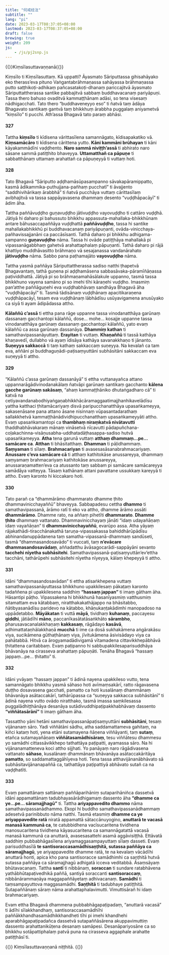 ```yaml
---
title: "何戒经注"
subtitle: ""
lang: "pi"
date: 2023-03-17T08:37:05+08:00
lastmod: 2023-03-17T08:37:05+08:00
draft: false
brewing: true
weight: 209
js:
    - /js/pj2snp.js
---
```


{{<subtitle>}}Kiṃsīlasuttavaṇṇanā{{</subtitle>}}

Kiṃsīlo ti Kiṃsīlasuttaṃ. Kā uppatti? Āyasmato Sāriputtassa gihisahāyako eko therass’eva pituno Vaṅgantabrāhmaṇassa sahāyassa brāhmaṇassa putto saṭṭhikoṭi-adhikaṃ pañcasatakoṭi-dhanaṃ pariccajitvā āyasmato Sāriputtattherassa santike pabbajitvā sabbaṃ buddhavacanaṃ pariyāpuṇi. Tassa thero bahuso ovaditvā kammaṭṭhānam adāsi, so tena visesaṃ nādhigacchati. Tato thero “buddhaveneyyo eso” ti ñatvā taṃ ādāya Bhagavato santikaṃ gantvā taṃ bhikkhuṃ ārabbha puggalaṃ aniyametvā “kiṃsīlo” ti pucchi. Ath’assa Bhagavā tato paraṃ abhāsi.

#### 327

Tattha **kiṃsīlo** ti kīdisena vārittasīlena samannāgato, kīdisapakatiko vā. **Kiṃsamācāro** ti kīdisena cārittena yutto. **Kāni kammāni brūhayan** ti kāni kāyakammādīni vaḍḍhento. **Naro sammā niviṭṭh’assā** ti abhirato naro sāsane sammā patiṭṭhito bhaveyya. **Uttamatthañ ca pāpuṇe** ti sabbatthānaṃ uttamaṃ arahattañ ca pāpuṇeyyā ti vuttaṃ hoti.

#### 328

Tato Bhagavā “Sāriputto aḍḍhamāsūpasampanno sāvakapāramippatto, kasmā ādikammika-puthujjana-pañhaṃ pucchatī” ti āvajjento “saddhivihārikaṃ ārabbhā” ti ñatvā pucchāya vuttaṃ cārittasīlaṃ avibhajitvā va tassa sappāyavasena dhammaṃ desento “vuḍḍhāpacāyī” ti ādim āha.

Tattha paññāvuḍḍho guṇavuḍḍho jātivuḍḍho vayovuḍḍho ti cattāro vuḍḍhā. Jātiyā hi daharo pi bahussuto bhikkhu appassuta-mahallaka-bhikkhūnam antare bāhusaccapaññāya vuḍḍhattā **paññāvuḍḍho**, tassa hi santike mahallakabhikkhū pi buddhavacanaṃ pariyāpuṇanti, ovāda-vinicchaya-pañhavissajjanāni ca paccāsīsanti. Tathā daharo pi bhikkhu adhigama-sampanno **guṇavuḍḍho** nāma. Tassa hi ovāde patiṭṭhāya mahallakā pi vipassanāgabbhaṃ gahetvā arahattaphalaṃ pāpuṇanti. Tathā daharo pi rājā khattiyo muddhāvasitto brāhmaṇo vā sesajanassa vandanārahato **jātivuḍḍho** nāma. Sabbo pana paṭhamajāto **vayovuḍḍho** nāma.

Tattha yasmā paññāya Sāriputtattherassa sadiso natthi ṭhapetvā Bhagavantaṃ, tathā guṇena pi aḍḍhamāsena sabbasāvaka-pāramīñāṇassa paṭividdhattā. Jātiyā pi so brāhmaṇamahāsālakule uppanno, tasmā tassa bhikkhuno vayena samāno pi so imehi tīhi kāraṇehi vuḍḍho. Imasmiṃ pan’atthe paññāguṇehi eva vuḍḍhabhāvaṃ sandhāya Bhagavā āha “vuḍḍhāpacāyī” ti. Tasmā tādisānaṃ vuḍḍhānaṃ apacitikaraṇena vuḍḍhāpacāyī, tesam eva vuḍḍhānaṃ lābhādīsu usūyavigamena anusūyako ca siyā ti ayam ādipādassa attho.

**Kālaññū c’assā** ti ettha pana rāge uppanne tassa vinodanatthāya garūnaṃ dassanaṃ gacchantopi kālaññū, dose… mohe… kosajje uppanne tassa vinodanatthāya garūnaṃ dassanaṃ gacchantopi kālaññū, yato evaṃ kālaññū ca assa garūnaṃ dassanāya. **Dhammiṃ kathan** ti samathavipassanāyuttaṃ. **Erayitan** ti vuttaṃ. **Khaṇaññū** ti tassā kathāya khaṇavedī, dullabho vā ayaṃ īdisāya kathāya savanakkhaṇo ti jānanto. **Suṇeyya sakkaccā** ti taṃ kathaṃ sakkaccaṃ suṇeyya. Na kevalañ ca tam eva, aññāni pi buddhaguṇādi-paṭisaṃyuttāni subhāsitāni sakkaccam eva suṇeyyā ti attho.

#### 329

“Kālaññū c’assa garūnaṃ dassanāyā” ti ettha vuttanayañca attano uppannarāgādivinodanakālaṃ ñatvāpi garūnaṃ santikaṃ gacchanto **kālena gacche garūnaṃ sakāsaṃ**, “ahaṃ kammaṭṭhāniko dhutaṅgadharo cā” ti katvā na cetiyavandanabodhiyaṅgaṇabhikkhācāramaggaatimajjhanhikavelādīsu yattha katthaci ṭhitamācariyaṃ disvā paripucchanatthāya upasaṅkameyya, sakasenāsane pana attano āsane nisinnaṃ vūpasantadarathaṃ sallakkhetvā kammaṭṭhānādividhipucchanatthaṃ upasaṅkameyyāti attho. Evaṃ upasaṅkamantopi ca **thambhaṃ niraṃkatvā nivātavutti** thaddhabhāvakaraṃ mānaṃ vināsetvā nīcavutti pādapuñchana-coḷakachinna-visāṇusabha-uddhatadāṭhasappa-sadiso hutvā upasaṅkameyya. **Atha** tena garunā vuttaṃ **atthaṃ dhammaṃ…pe… samācare ca**. **Atthan** ti bhāsitatthaṃ. **Dhamman** ti pāḷidhammaṃ. **Saṃyaman** ti sīlaṃ. **Brahmacariyan** ti avasesasāsanabrahmacariyaṃ. **Anussare c’eva samācare cā** ti atthaṃ kathitokāse anussareyya, dhammaṃ saṃyamaṃ brahmacariyaṃ kathitokāse anussareyya, anussaraṇamatten’eva ca atussanto taṃ sabbam pi samācare samācareyya samādāya vatteyya. Tāsaṃ kathānaṃ attani pavattane ussukkaṃ kareyyā ti attho. Evaṃ karonto hi kiccakaro hoti.

#### 330

Tato parañ ca “dhammārāmo dhammarato dhamme ṭhito dhammavinicchayaññū” bhaveyya. Sabbapadesu cettha **dhammo** ti samathavipassanā, ārāmo ratī ti eko va attho, dhamme ārāmo assāti **dhammārāmo**. Dhamme rato, na aññaṃ pihetīti **dhammarato**. **Dhamme ṭhito** dhammaṃ vattanato. Dhammavinicchayaṃ jānāti “idaṃ udayañāṇaṃ idaṃ vayañāṇan” ti **dhammavinicchayaññū**, evarūpo assa. Atha yāyaṃ rājakathādi-tiracchānakathā taruṇa-vipassakassa bahiddhārūpādīsu abhinandanuppādanena taṃ samatha-vipassanā-dhammaṃ sandūseti, tasmā “dhammasandosavādo” ti vuccati, taṃ **n’evācare dhammasandosavādaṃ**, aññadatthu āvāsagocarādi-sappāyāni sevanto **tacchehi nīyetha subhāsitehi**. Samathavipassanā-paṭisaṃyuttān’ev’ettha tacchāni, tathārūpehi subhāsitehi nīyetha nīyeyya, kālaṃ khepeyyā ti attho.

#### 331

Idāni “dhammasandosavādan” ti ettha atisaṅkhepena vuttaṃ samathavipassanāyuttassa bhikkhuno upakkilesaṃ pākaṭaṃ karonto tadaññena pi upakkilesena saddhiṃ **“hassaṃ jappan”** ti imaṃ gātham āha. Hāsantipi pāṭho. Vipassakena hi bhikkhunā hasanīyasmiṃ vatthusmiṃ sitamattam eva kātabbaṃ, niratthakakathājappo na bhāsitabbo, ñātibyasanādīsu paridevo na kātabbo, khāṇukaṇṭakādimhi manopadoso na uppādetabbo. **Māyākatan** ti vuttā **māyā**, tividhaṃ **kuhanaṃ**, paccayesu **giddhi**, jātiādīhi **māno**, paccanīkasātatāsaṅkhāto **sārambho**, pharusavacanalakkhaṇaṃ **kakkasaṃ**, rāgādayo **kasāvā**, adhimattataṇhālakkhaṇā **mucchā** ti ime ca dosā sukhakāmena aṅgārakāsu viya, sucikāmena gūthaṭhānaṃ viya, jīvitukāmena āsivisādayo viya ca pahātabbā. Hitvā ca ārogyamadādivigamā vītamadena cittavikkhepābhāvā ṭhitattena caritabbaṃ. Evaṃ paṭipanno hi sabbupakkilesaparisuddhāya bhāvanāya na cirasseva arahattaṃ pāpuṇāti. Tenāha Bhagavā “hassaṃ jappaṃ…pe… ṭhitatto” ti.

#### 332

Idāni yvāyaṃ “hassaṃ jappan” ti ādinā nayena upakkileso vutto, tena samannāgato bhikkhu yasmā sāhaso hoti avīmaṃsakārī, ratto rāgavasena duṭṭho dosavasena gacchati, pamatto ca hoti kusalānaṃ dhammānaṃ bhāvanāya asātaccakārī, tathārūpassa ca “suṇeyya sakkacca subhāsitānī” ti ādinā nayena vutto ovādo niratthako, tasmā imassa saṃkilesassa puggalādhiṭṭhānāya desanāya sutādivuddhipaṭipakkhabhāvaṃ dassento **“viññātasārānī”** ti imaṃ gātham āha.

Tassattho yāni hetāni samathavipassanāpaṭisaṃyuttāni **subhāsitāni**, tesaṃ vijānanaṃ sāro. Yadi viññātāni sādhu, atha saddamattameva gahitaṃ, na kiñci kataṃ hoti, yena etāni sutamayena ñāṇena viññāyanti, taṃ **sutaṃ**, etañca sutamayañāṇaṃ **viññātasamādhisāraṃ**, tesu viññātesu dhammesu yo samādhi cittassāvikkhepo tathattāya paṭipatti, ayamassa sāro. Na hi vijānanamatteneva koci attho sijjhati. Yo panāyaṃ naro rāgādivasena vattanato **sāhaso**, kusalānaṃ dhammānaṃ bhāvanāya asātaccakāritāya **pamatto**, so saddamattaggāhīyeva hoti. Tena tassa atthavijānanābhāvato sā subhāsitavijānanapaññā ca, tathattāya paṭipattiyā abhāvato sutañ ca na vaḍḍhatīti.

#### 333

Evaṃ pamattānaṃ sattānaṃ paññāparihāniṃ sutaparihāniñca dassetvā idāni appamattānaṃ tadubhayasārādhigamaṃ dassento āha **“dhamme ca ye…pe… sāramajjhagū”** ti. Tattha **ariyappavedito dhammo** nāma samathavipassanādhammo. Ekopi hi buddho samathavipassanādhammaṃ adesetvā parinibbuto nāma natthi. Tasmā etasmiṃ **dhamme ca ye ariyappavedite ratā** niratā appamattā sātaccānuyogino, **anuttarā te vacasā manasā kammunā ca**, te catubbidhena vacīsucaritena tividhena manosucaritena tividhena kāyasucaritena ca samannāgatattā vacasā manasā kammunā ca anuttarā, avasesasattehi asamā aggāvisiṭṭhā. Ettāvatā saddhiṃ pubbabhāgasīlena ariyamaggasampayuttaṃ sīlaṃ dasseti. Evaṃ parisuddhasīlā **te santisoraccasamādhisaṇṭhitā, sutassa paññāya ca sāramajjhagū**, ye ariyappavedite dhamme ratā, te na kevalaṃ vācādīhi anuttarā honti, apica kho pana santisoracce samādhimhi ca saṇṭhitā hutvā sutassa paññāya ca sāramajjhagū adhigatā icceva veditabbā. Āsaṃsāyaṃ bhūtavacanaṃ. Tattha **santī** ti nibbānaṃ, **soraccan** ti sundare ratabhāvena yathābhūtapaṭivedhikā paññā, santiyā soraccanti **santisoraccaṃ**, nibbānārammaṇāya maggapaññāyetaṃ adhivacanaṃ. **Samādhī** ti taṃsampayuttova maggasamādhi. **Saṇṭhitā** ti tadubhaye patiṭṭhitā. Sutapaññānaṃ sāraṃ nāma arahattaphalavimutti. Vimuttisārañ hi idaṃ brahmacariyaṃ.

Evam ettha Bhagavā dhammena pubbabhāgapaṭipadaṃ, “anuttarā vacasā” ti ādīhi sīlakkhandhaṃ, santisoraccasamādhīhi paññākkhandhasamādhikkhandheti tīhi pi imehi khandhehi aparabhāgapaṭipadañca dassetvā sutapaññāsārena akuppavimuttiṃ dassento arahattanikūṭena desanaṃ samāpesi. Desanāpariyosāne ca so bhikkhu sotāpattiphalaṃ patvā puna na cirasseva aggaphale arahatte patiṭṭhāsī ti.

{{<eof>}}
    Kiṃsīlasuttavaṇṇanā niṭṭhitā.
{{</eof>}}